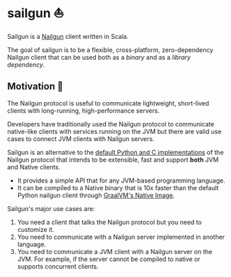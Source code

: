 # sailgun :sailboat:

Sailgun is a [Nailgun](https://github.com/facebook/nailgun) client written in Scala.

The goal of sailgun is to be a flexible, cross-platform, zero-dependency
Nailgun client that can be used both as a *binary* and as a *library
dependency*.

## Motivation :ocean:

The Nailgun protocol is useful to communicate lightweight, short-lived
clients with long-running, high-performance servers.

Developers have traditionally used the Nailgun protocol to communicate
native-like clients with services running on the JVM but there are valid use
cases to connect JVM clients with Nailgun servers.

Sailgun is an alternative to the [default Python and C
implementations](https://github.com/facebook/nailgun/tree/master/nailgun-client)
of the Nailgun protocol that intends to be extensible, fast and support
**both** JVM and Native clients.

* It provides a simple API that for any JVM-based programming language.
* It can be compiled to a Native binary that is 10x faster than the default Python nailgun client through [GraalVM's Native Image](https://www.graalvm.org/docs/reference-manual/aot-compilation/).

Sailgun's major use cases are:

1. You need a client that talks the Nailgun protocol but you need to customize it.
1. You need to communicate with a Nailgun server implemented in another language.
1. You need to communicate a JVM client with a Nailgun server on the JVM. For
   example, if the server cannot be compiled to native or supports concurrent
   clients.
